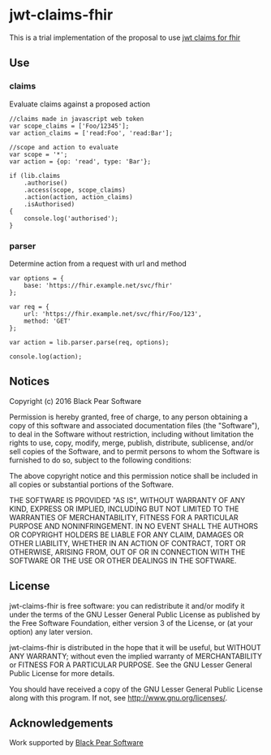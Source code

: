 # jwt-claims-fhir
This is a trial implementation of the proposal to use [jwt claims for fhir](./jwt-claims-fhir.md)

## Use

### claims
Evaluate claims against a proposed action

    //claims made in javascript web token
    var scope_claims = ['Foo/12345'];
    var action_claims = ['read:Foo', 'read:Bar'];

    //scope and action to evaluate
    var scope = '*';
    var action = {op: 'read', type: 'Bar'};

    if (lib.claims
        .authorise()
        .access(scope, scope_claims)
        .action(action, action_claims)
        .isAuthorised)
    {
        console.log('authorised');
    }

### parser
Determine action from a request with url and method

    var options = {
        base: 'https://fhir.example.net/svc/fhir'
    };

    var req = {
        url: 'https://fhir.example.net/svc/fhir/Foo/123',
        method: 'GET'
    };

    var action = lib.parser.parse(req, options);

    console.log(action);

## Notices

Copyright (c) 2016 Black Pear Software

Permission is hereby granted, free of charge, to any person obtaining a copy of this software and associated documentation files (the "Software"), to deal in the Software without restriction, including without limitation the rights to use, copy, modify, merge, publish, distribute, sublicense, and/or sell copies of the Software, and to permit persons to whom the Software is furnished to do so, subject to the following conditions:

The above copyright notice and this permission notice shall be included in all copies or substantial portions of the Software.

THE SOFTWARE IS PROVIDED "AS IS", WITHOUT WARRANTY OF ANY KIND, EXPRESS OR IMPLIED, INCLUDING BUT NOT LIMITED TO THE WARRANTIES OF MERCHANTABILITY, FITNESS FOR A PARTICULAR PURPOSE AND NONINFRINGEMENT. IN NO EVENT SHALL THE AUTHORS OR COPYRIGHT HOLDERS BE LIABLE FOR ANY CLAIM, DAMAGES OR OTHER LIABILITY, WHETHER IN AN ACTION OF CONTRACT, TORT OR OTHERWISE, ARISING FROM, OUT OF OR IN CONNECTION WITH THE SOFTWARE OR THE USE OR OTHER DEALINGS IN THE SOFTWARE.

## License
jwt-claims-fhir is free software: you can redistribute it and/or modify
it under the terms of the GNU Lesser General Public License as published by
the Free Software Foundation, either version 3 of the License, or
(at your option) any later version.

jwt-claims-fhir is distributed in the hope that it will be useful,
but WITHOUT ANY WARRANTY; without even the implied warranty of
MERCHANTABILITY or FITNESS FOR A PARTICULAR PURPOSE.  See the
GNU Lesser General Public License for more details.

You should have received a copy of the GNU Lesser General Public License
along with this program.  If not, see <http://www.gnu.org/licenses/>.

## Acknowledgements

Work supported by [Black Pear Software](https://www.blackpear.com)

